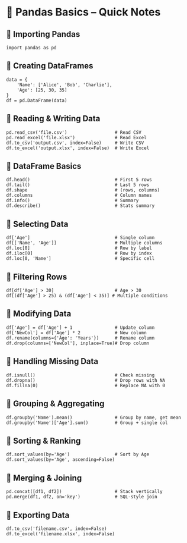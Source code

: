 
# 🐼 Pandas Basics – Quick Notes

## 🔹 Importing Pandas
```
import pandas as pd
```

## 🔹 Creating DataFrames
```
data = {
    'Name': ['Alice', 'Bob', 'Charlie'],
    'Age': [25, 30, 35]
}
df = pd.DataFrame(data)
```

## 🔹 Reading & Writing Data
```
pd.read_csv('file.csv')                  # Read CSV
pd.read_excel('file.xlsx')               # Read Excel
df.to_csv('output.csv', index=False)     # Write CSV
df.to_excel('output.xlsx', index=False)  # Write Excel
```

## 🔹 DataFrame Basics
```
df.head()                                # First 5 rows
df.tail()                                # Last 5 rows
df.shape                                 # (rows, columns)
df.columns                               # Column names
df.info()                                # Summary
df.describe()                            # Stats summary
```

## 🔹 Selecting Data
```
df['Age']                                # Single column
df[['Name', 'Age']]                      # Multiple columns
df.loc[0]                                # Row by label
df.iloc[0]                               # Row by index
df.loc[0, 'Name']                        # Specific cell
```

## 🔹 Filtering Rows
```
df[df['Age'] > 30]                       # Age > 30
df[(df['Age'] > 25) & (df['Age'] < 35)] # Multiple conditions
```

## 🔹 Modifying Data
```
df['Age'] = df['Age'] + 1                # Update column
df['NewCol'] = df['Age'] * 2             # New column
df.rename(columns={'Age': 'Years'})      # Rename column
df.drop(columns=['NewCol'], inplace=True)# Drop column
```

## 🔹 Handling Missing Data
```
df.isnull()                              # Check missing
df.dropna()                              # Drop rows with NA
df.fillna(0)                             # Replace NA with 0
```

## 🔹 Grouping & Aggregating
```
df.groupby('Name').mean()                # Group by name, get mean
df.groupby('Name')['Age'].sum()          # Group + single col
```

## 🔹 Sorting & Ranking
```
df.sort_values(by='Age')                 # Sort by Age
df.sort_values(by='Age', ascending=False)
```

## 🔹 Merging & Joining
```
pd.concat([df1, df2])                    # Stack vertically
pd.merge(df1, df2, on='key')             # SQL-style join
```

## 🔹 Exporting Data
```
df.to_csv('filename.csv', index=False)
df.to_excel('filename.xlsx', index=False)
```
